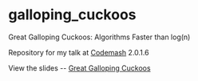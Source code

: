 # galloping_cuckoos
Great Galloping Cuckoos: Algorithms Faster than log(n)

Repository for my talk at [Codemash](http://codemash.org) 2.0.1.6

View the slides -- [Great Galloping Cuckoos](https://aetherical.github.io/galloping_cuckoos/#/)
